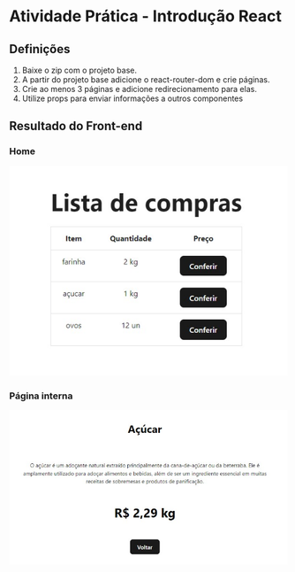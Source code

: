 # Atividade Prática - Introdução React

## Definições
1. Baixe o zip com o projeto base.
2. A partir do projeto base adicione o react-router-dom e crie páginas.
3. Crie ao menos 3 páginas e adicione redirecionamento para elas.
4. Utilize props para enviar informações a outros componentes

## Resultado do Front-end

### Home

![alt text](src/assets/home.jpg)

### Página interna

![alt text](<src/assets/pagina interna.jpg>)